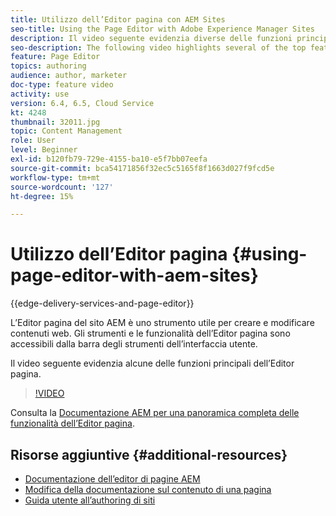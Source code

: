 ```yaml
---
title: Utilizzo dell’Editor pagina con AEM Sites
seo-title: Using the Page Editor with Adobe Experience Manager Sites
description: Il video seguente evidenzia diverse delle funzioni principali dell’editor di siti dell’interfaccia touch di Adobe Experience Manager.
seo-description: The following video highlights several of the top features of the Touch-UI Sites editor in Adobe Experience Manager.
feature: Page Editor
topics: authoring
audience: author, marketer
doc-type: feature video
activity: use
version: 6.4, 6.5, Cloud Service
kt: 4248
thumbnail: 32011.jpg
topic: Content Management
role: User
level: Beginner
exl-id: b120fb79-729e-4155-ba10-e5f7bb07eefa
source-git-commit: bca54171856f32ec5c5165f8f1663d027f9fcd5e
workflow-type: tm+mt
source-wordcount: '127'
ht-degree: 15%

---
```


# Utilizzo dell’Editor pagina {#using-page-editor-with-aem-sites}

{{edge-delivery-services-and-page-editor}}

L’Editor pagina del sito AEM è uno strumento utile per creare e modificare contenuti web. Gli strumenti e le funzionalità dell’Editor pagina sono accessibili dalla barra degli strumenti dell’interfaccia utente.

Il video seguente evidenzia alcune delle funzioni principali dell’Editor pagina.

>[!VIDEO](https://video.tv.adobe.com/v/32011?quality=12&learn=on)


Consulta la [Documentazione AEM per una panoramica completa delle funzionalità dell’Editor pagina](https://experienceleague.adobe.com/docs/experience-manager-cloud-service/content/sites/authoring/fundamentals/editing-content.html?lang=it).

## Risorse aggiuntive {#additional-resources}

* [Documentazione dell’editor di pagine AEM](https://experienceleague.adobe.com/docs/experience-manager-cloud-service/content/sites/authoring/fundamentals/editing-content.html?lang=it)
* [Modifica della documentazione sul contenuto di una pagina](https://experienceleague.adobe.com/docs/experience-manager-65/authoring/authoring/editing-content.html)
* [Guida utente all’authoring di siti](https://experienceleague.adobe.com/docs/experience-manager-65/authoring/home.html)
